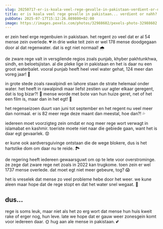 ```yaml
---
slug: 20250717-er-is-koala-veel-rege-gevalle-in-pakistaan-verdient-or-nahh-oja-ook-54-dode-vgm
title: er is koala veel rege gevalle in pakistaan... verdient or nahh? oja ook 54 dode vgm
pubDate: 2025-07-17T15:12:26.089800+02:00
image: https://images.pexels.com/photos/32988602/pexels-photo-32988602.jpeg
---
```

er zein heel erge regenbuien in pakistaan. het regent zo veel dat er al 54 mense zein overlede. 💔 in drie weke teit zein er wel 178 mense doodgegaan door al dat regenwater. dat is egt niet normaal! 🌧

de zware rege valt in versgilende regios zoals punjab, khyber pakhtunkhwa, sindh, en beloetsjistan. al die pleke lige in pakistaan en het is daar nu een groot waterbalet. vooral punjab heeft heel veel water gehat, 124 meer dan voreg jaar! 🚣

in grote stede zoals rawalpindi en lahore staan de strate helemaal onder water. het heeft in rawalpindi maar liefst zestien uur agter elkaar geregent, dat is tog bizar?! 🤯 mense worde met bote van hun huize geret, net of het een film is, maar dan in het egt! 🚤

het regenseizoen duurt van juni tot september en het regent nu veel meer dan normaal. er is 82 meer rege deze maant dan meestal, hoe dan?! 💦

iedereen moet voorzigteg zein omdat er nog meer rege wort verwagt in islamabat en kashmir. toeriste moete niet naar die gebiede gaan, want het is daar egt gevaarlek. 😟

er kune ook aardversguivinge ontstaan die de wege blokere, dus is het hartstike dom om daar nu te reide. 🏞

de regering heeft iedereen gewaarsguwt om op te lete voor overstrominge. ze zege dat zware rege net zoals in 2022 kan trugkome. toen zein er wel 1737 mense overlede. dat moet egt niet meer gebeure, tog? 😱

het is vreselek dat mense zo veel probleme hebe door het weer. we kune aleen maar hope dat de rege stopt en dat het water snel wegaat. 🌈

## dus...

rege is soms leuk, maar niet als het zo erg wort dat mense hun huis kweit rake of erger nog, hun leve. late we hope dat er gauw weer zonesgein komt voor iedereen daar. 🌞 hug aan ale mense in pakistaan. 💕
